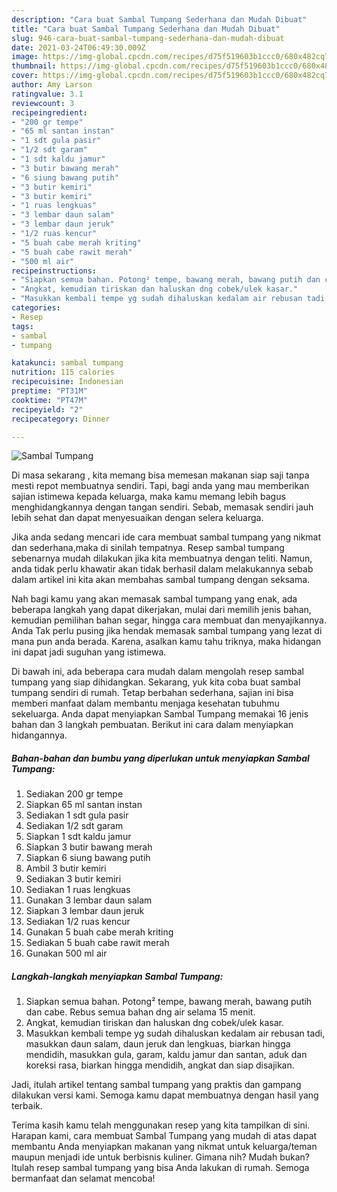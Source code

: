 ```yaml
---
description: "Cara buat Sambal Tumpang Sederhana dan Mudah Dibuat"
title: "Cara buat Sambal Tumpang Sederhana dan Mudah Dibuat"
slug: 946-cara-buat-sambal-tumpang-sederhana-dan-mudah-dibuat
date: 2021-03-24T06:49:30.009Z
image: https://img-global.cpcdn.com/recipes/d75f519603b1ccc0/680x482cq70/sambal-tumpang-foto-resep-utama.jpg
thumbnail: https://img-global.cpcdn.com/recipes/d75f519603b1ccc0/680x482cq70/sambal-tumpang-foto-resep-utama.jpg
cover: https://img-global.cpcdn.com/recipes/d75f519603b1ccc0/680x482cq70/sambal-tumpang-foto-resep-utama.jpg
author: Amy Larson
ratingvalue: 3.1
reviewcount: 3
recipeingredient:
- "200 gr tempe"
- "65 ml santan instan"
- "1 sdt gula pasir"
- "1/2 sdt garam"
- "1 sdt kaldu jamur"
- "3 butir bawang merah"
- "6 siung bawang putih"
- "3 butir kemiri"
- "3 butir kemiri"
- "1 ruas lengkuas"
- "3 lembar daun salam"
- "3 lembar daun jeruk"
- "1/2 ruas kencur"
- "5 buah cabe merah kriting"
- "5 buah cabe rawit merah"
- "500 ml air"
recipeinstructions:
- "Siapkan semua bahan. Potong² tempe, bawang merah, bawang putih dan cabe. Rebus semua bahan dng air selama 15 menit."
- "Angkat, kemudian tiriskan dan haluskan dng cobek/ulek kasar."
- "Masukkan kembali tempe yg sudah dihaluskan kedalam air rebusan tadi, masukkan daun salam, daun jeruk dan lengkuas, biarkan hingga mendidih, masukkan gula, garam, kaldu jamur dan santan, aduk dan koreksi rasa, biarkan hingga mendidih, angkat dan siap disajikan."
categories:
- Resep
tags:
- sambal
- tumpang

katakunci: sambal tumpang 
nutrition: 115 calories
recipecuisine: Indonesian
preptime: "PT31M"
cooktime: "PT47M"
recipeyield: "2"
recipecategory: Dinner

---
```



![Sambal Tumpang](https://img-global.cpcdn.com/recipes/d75f519603b1ccc0/680x482cq70/sambal-tumpang-foto-resep-utama.jpg)

Di masa  sekarang , kita memang bisa memesan makanan siap saji tanpa mesti repot membuatnya sendiri. Tapi, bagi anda yang mau memberikan sajian istimewa kepada keluarga, maka kamu memang lebih bagus menghidangkannya dengan tangan sendiri. Sebab, memasak sendiri jauh lebih sehat dan dapat menyesuaikan dengan selera keluarga.

Jika anda sedang mencari ide cara membuat sambal tumpang yang nikmat dan sederhana,maka di sinilah tempatnya. Resep sambal tumpang  sebenarnya mudah dilakukan jika kita membuatnya dengan teliti. Namun, anda tidak perlu khawatir akan tidak berhasil dalam melakukannya 
sebab dalam artikel ini kita akan membahas sambal tumpang dengan seksama.  



Nah bagi kamu yang akan memasak sambal tumpang yang enak, ada beberapa langkah yang dapat dikerjakan, mulai dari memilih jenis bahan, kemudian pemilihan bahan segar, hingga cara membuat dan menyajikannya. Anda Tak perlu pusing jika hendak memasak sambal tumpang yang lezat di mana pun anda berada. Karena, asalkan kamu  tahu triknya, maka hidangan ini dapat jadi suguhan yang istimewa.

Di bawah ini, ada beberapa cara mudah dalam mengolah resep sambal tumpang yang siap dihidangkan. Sekarang, yuk kita coba buat sambal tumpang sendiri di rumah. Tetap berbahan sederhana, sajian ini bisa memberi manfaat dalam membantu menjaga kesehatan tubuhmu sekeluarga. Anda dapat menyiapkan Sambal Tumpang memakai 16 jenis bahan dan 3 langkah pembuatan. Berikut ini cara dalam menyiapkan hidangannya.

<!--inarticleads1-->

##### Bahan-bahan dan bumbu yang diperlukan untuk menyiapkan Sambal Tumpang:

1. Sediakan 200 gr tempe
1. Siapkan 65 ml santan instan
1. Sediakan 1 sdt gula pasir
1. Sediakan 1/2 sdt garam
1. Siapkan 1 sdt kaldu jamur
1. Siapkan 3 butir bawang merah
1. Siapkan 6 siung bawang putih
1. Ambil 3 butir kemiri
1. Sediakan 3 butir kemiri
1. Sediakan 1 ruas lengkuas
1. Gunakan 3 lembar daun salam
1. Siapkan 3 lembar daun jeruk
1. Sediakan 1/2 ruas kencur
1. Gunakan 5 buah cabe merah kriting
1. Sediakan 5 buah cabe rawit merah
1. Gunakan 500 ml air




<!--inarticleads2-->

##### Langkah-langkah menyiapkan Sambal Tumpang:

1. Siapkan semua bahan. Potong² tempe, bawang merah, bawang putih dan cabe. Rebus semua bahan dng air selama 15 menit.
1. Angkat, kemudian tiriskan dan haluskan dng cobek/ulek kasar.
1. Masukkan kembali tempe yg sudah dihaluskan kedalam air rebusan tadi, masukkan daun salam, daun jeruk dan lengkuas, biarkan hingga mendidih, masukkan gula, garam, kaldu jamur dan santan, aduk dan koreksi rasa, biarkan hingga mendidih, angkat dan siap disajikan.




Jadi, itulah artikel tentang  sambal tumpang  yang praktis dan gampang dilakukan versi kami. Semoga kamu dapat membuatnya dengan hasil yang terbaik. 

Terima kasih kamu telah menggunakan resep yang kita tampilkan di sini. Harapan kami, cara membuat  Sambal Tumpang yang mudah di atas dapat membantu Anda menyiapkan makanan yang nikmat untuk keluarga/teman maupun menjadi ide untuk berbisnis kuliner. Gimana nih? Mudah bukan? Itulah resep sambal tumpang yang bisa Anda lakukan di rumah. Semoga bermanfaat dan selamat mencoba!

